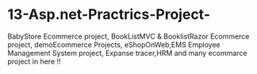 # 13-Asp.net-Practrics-Project-
BabyStore Ecommerce project, BookListMVC &amp; BooklistRazor Ecommerce project,  demoEcommerce Projects, eShopOnWeb,EMS Employee Management System project,  Expanse tracer,HRM  and many ecommarce project in here !!
